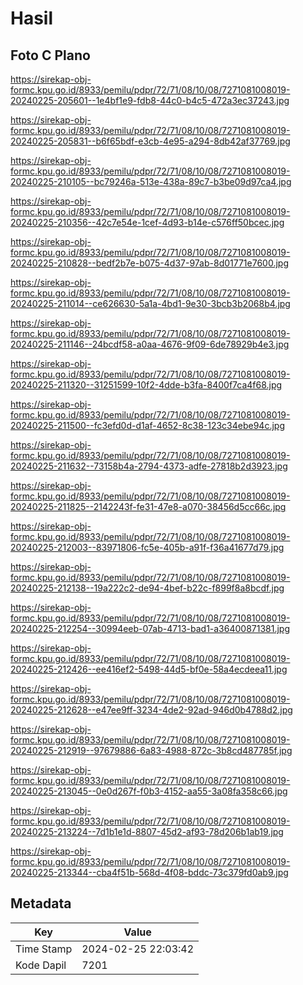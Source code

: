 # Hasil

## Foto C Plano

https://sirekap-obj-formc.kpu.go.id/8933/pemilu/pdpr/72/71/08/10/08/7271081008019-20240225-205601--1e4bf1e9-fdb8-44c0-b4c5-472a3ec37243.jpg

https://sirekap-obj-formc.kpu.go.id/8933/pemilu/pdpr/72/71/08/10/08/7271081008019-20240225-205831--b6f65bdf-e3cb-4e95-a294-8db42af37769.jpg

https://sirekap-obj-formc.kpu.go.id/8933/pemilu/pdpr/72/71/08/10/08/7271081008019-20240225-210105--bc79246a-513e-438a-89c7-b3be09d97ca4.jpg

https://sirekap-obj-formc.kpu.go.id/8933/pemilu/pdpr/72/71/08/10/08/7271081008019-20240225-210356--42c7e54e-1cef-4d93-b14e-c576ff50bcec.jpg

https://sirekap-obj-formc.kpu.go.id/8933/pemilu/pdpr/72/71/08/10/08/7271081008019-20240225-210828--bedf2b7e-b075-4d37-97ab-8d01771e7600.jpg

https://sirekap-obj-formc.kpu.go.id/8933/pemilu/pdpr/72/71/08/10/08/7271081008019-20240225-211014--ce626630-5a1a-4bd1-9e30-3bcb3b2068b4.jpg

https://sirekap-obj-formc.kpu.go.id/8933/pemilu/pdpr/72/71/08/10/08/7271081008019-20240225-211146--24bcdf58-a0aa-4676-9f09-6de78929b4e3.jpg

https://sirekap-obj-formc.kpu.go.id/8933/pemilu/pdpr/72/71/08/10/08/7271081008019-20240225-211320--31251599-10f2-4dde-b3fa-8400f7ca4f68.jpg

https://sirekap-obj-formc.kpu.go.id/8933/pemilu/pdpr/72/71/08/10/08/7271081008019-20240225-211500--fc3efd0d-d1af-4652-8c38-123c34ebe94c.jpg

https://sirekap-obj-formc.kpu.go.id/8933/pemilu/pdpr/72/71/08/10/08/7271081008019-20240225-211632--73158b4a-2794-4373-adfe-27818b2d3923.jpg

https://sirekap-obj-formc.kpu.go.id/8933/pemilu/pdpr/72/71/08/10/08/7271081008019-20240225-211825--2142243f-fe31-47e8-a070-38456d5cc66c.jpg

https://sirekap-obj-formc.kpu.go.id/8933/pemilu/pdpr/72/71/08/10/08/7271081008019-20240225-212003--83971806-fc5e-405b-a91f-f36a41677d79.jpg

https://sirekap-obj-formc.kpu.go.id/8933/pemilu/pdpr/72/71/08/10/08/7271081008019-20240225-212138--19a222c2-de94-4bef-b22c-f899f8a8bcdf.jpg

https://sirekap-obj-formc.kpu.go.id/8933/pemilu/pdpr/72/71/08/10/08/7271081008019-20240225-212254--30994eeb-07ab-4713-bad1-a36400871381.jpg

https://sirekap-obj-formc.kpu.go.id/8933/pemilu/pdpr/72/71/08/10/08/7271081008019-20240225-212426--ee416ef2-5498-44d5-bf0e-58a4ecdeea11.jpg

https://sirekap-obj-formc.kpu.go.id/8933/pemilu/pdpr/72/71/08/10/08/7271081008019-20240225-212628--e47ee9ff-3234-4de2-92ad-946d0b4788d2.jpg

https://sirekap-obj-formc.kpu.go.id/8933/pemilu/pdpr/72/71/08/10/08/7271081008019-20240225-212919--97679886-6a83-4988-872c-3b8cd487785f.jpg

https://sirekap-obj-formc.kpu.go.id/8933/pemilu/pdpr/72/71/08/10/08/7271081008019-20240225-213045--0e0d267f-f0b3-4152-aa55-3a08fa358c66.jpg

https://sirekap-obj-formc.kpu.go.id/8933/pemilu/pdpr/72/71/08/10/08/7271081008019-20240225-213224--7d1b1e1d-8807-45d2-af93-78d206b1ab19.jpg

https://sirekap-obj-formc.kpu.go.id/8933/pemilu/pdpr/72/71/08/10/08/7271081008019-20240225-213344--cba4f51b-568d-4f08-bddc-73c379fd0ab9.jpg


## Metadata

| Key        | Value               |
| ---------- | ------------------- |
| Time Stamp | 2024-02-25 22:03:42 |
| Kode Dapil | 7201                |



